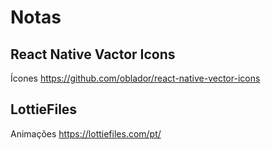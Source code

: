 # Notas

## React Native Vactor Icons
Ícones
https://github.com/oblador/react-native-vector-icons


## LottieFiles
Animações
https://lottiefiles.com/pt/